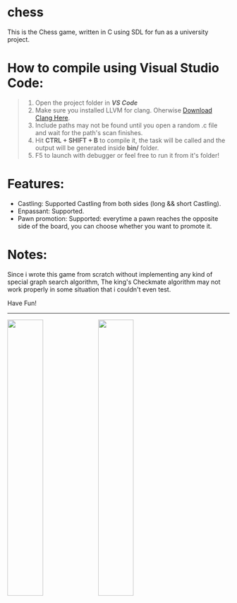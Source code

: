 # chess
This is the Chess game, written in C using SDL for fun as a university project.

# How to compile using Visual Studio Code:

> 1) Open the project folder in **_VS Code_**
> 2) Make sure you installed LLVM for clang. Oherwise [Download Clang Here](https://releases.llvm.org/download.html).
> 3) Include paths may not be found until you open a random .c file and wait for the path's scan finishes.
> 4) Hit **CTRL + SHIFT + B** to compile it, the task will be called and the output will be generated inside **bin/** folder.
> 5) F5 to launch with debugger or feel free to run it from it's folder!

# Features:
- Castling: Supported Castling from both sides (long && short Castling).
- Enpassant: Supported.
- Pawn promotion: Supported: everytime a pawn reaches the opposite side of the board, you can choose whether you want to promote it.

# Notes:
Since i wrote this game from scratch without implementing any kind of special graph search algorithm, The king's Checkmate algorithm may not work properly in some situation that i couldn't even test.

Have Fun!

----------------------------------------------------------------------------

<p float="left">
  <img src="https://user-images.githubusercontent.com/7602472/162612643-bac28397-7bf5-43d5-a133-b2621cefb27e.png" width=40% height=40%>
  <img src="https://user-images.githubusercontent.com/7602472/162613034-e29f3e65-31de-489a-be6e-532cb98ec55c.png" width=40% height=40%>
</p>

